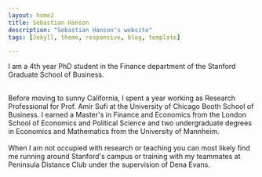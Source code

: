 ```yaml
---
layout: home2
title: Sebastian Hanson
description: "Sebastian Hanson's website"
tags: [Jekyll, theme, responsive, blog, template]

---
```


I am a 4th year PhD student in the Finance department of the Stanford Graduate School of Business. 

<br />
Before moving to sunny California, I spent a year working as Research Professional for Prof. Amir Sufi at the University of Chicago Booth School of Business. I earned a Master's in Finance and Economics from the London School of Economics and Political Science and two undergraduate degrees in Economics and Mathematics from the University of Mannheim.<br />

<br />
When I am not occupied with research or teaching you can most likely find me running around Stanford's campus or training with my teammates at Peninsula Distance Club under the supervision of Dena Evans. 

